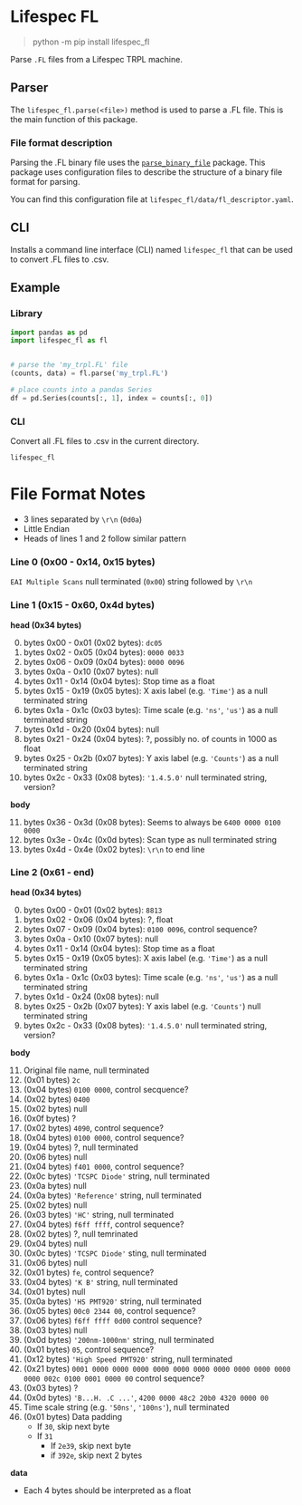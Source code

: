 # Lifespec FL

> python -m pip install lifespec_fl

Parse `.FL` files from a Lifespec TRPL machine.

## Parser
The `lifespec_fl.parse(<file>)` method is used to parse a .FL file.
This is the main function of this package.

### File format description
Parsing the .FL binary file uses the [`parse_binary_file`](https://pypi.org/project/parse-binary-file/) package. This package uses configuration files to describe the structure of a binary file format for parsing.

You can find this configuration file at `lifespec_fl/data/fl_descriptor.yaml`.

## CLI
Installs a command line interface (CLI) named `lifespec_fl` that can be used to
convert .FL files to .csv.

## Example

### Library
```python
import pandas as pd
import lifespec_fl as fl


# parse the 'my_trpl.FL' file
(counts, data) = fl.parse('my_trpl.FL')

# place counts into a pandas Series
df = pd.Series(counts[:, 1], index = counts[:, 0])
```

### CLI
Convert all .FL files to .csv in the current directory.
```bash
lifespec_fl
```

# File Format Notes
+ 3 lines separated by `\r\n` (`0d0a`)
+ Little Endian
+ Heads of lines 1 and 2 follow similar pattern

### Line 0 (0x00 - 0x14, 0x15 bytes)
`EAI Multiple Scans` null terminated (`0x00`) string followed by `\r\n`

### Line 1 (0x15 - 0x60, 0x4d bytes)
**head (0x34 bytes)**

0. bytes 0x00 - 0x01 (0x02 bytes): `dc05`
1. bytes 0x02 - 0x05 (0x04 bytes): `0000 0033`
2. bytes 0x06 - 0x09 (0x04 bytes): `0000 0096`
3. bytes 0x0a - 0x10 (0x07 bytes): null
4. bytes 0x11 - 0x14 (0x04 bytes): Stop time as a float
5. bytes 0x15 - 0x19 (0x05 bytes): X axis label (e.g. `'Time'`) as a null terminated string
6. bytes 0x1a - 0x1c (0x03 bytes): Time scale (e.g. `'ns'`, `'us'`) as a null terminated string
7. bytes 0x1d - 0x20 (0x04 bytes): null
8. bytes 0x21 - 0x24 (0x04 bytes): ?, possibly no. of counts in 1000 as float
9. bytes 0x25 - 0x2b (0x07 bytes): Y axis label (e.g. `'Counts'`) as a null terminated string
10. bytes 0x2c - 0x33 (0x08 bytes): `'1.4.5.0'` null terminated string, version?

**body**

11. bytes 0x36 - 0x3d (0x08 bytes): Seems to always be `6400 0000 0100 0000`
12. bytes 0x3e - 0x4c (0x0d bytes): Scan type as null terminated string
13. bytes 0x4d - 0x4e (0x02 bytes): `\r\n` to end line

### Line 2 (0x61 - end)
**head (0x34 bytes)**

0. bytes 0x00 - 0x01 (0x02 bytes): `8813`
1. bytes 0x02 - 0x06 (0x04 bytes): ?, float
2. bytes 0x07 - 0x09 (0x04 bytes): `0100 0096`, control sequence?
3. bytes 0x0a - 0x10 (0x07 bytes): null
4. bytes 0x11 - 0x14 (0x04 bytes): Stop time as a float
5. bytes 0x15 - 0x19 (0x05 bytes): X axis label (e.g. `'Time'`) as a null terminated string
6. bytes 0x1a - 0x1c (0x03 bytes): Time scale (e.g. `'ns'`, `'us'`) as a null terminated string
7. bytes 0x1d - 0x24 (0x08 bytes): null
9. bytes 0x25 - 0x2b (0x07 bytes): Y axis label (e.g. `'Counts'`) null terminated string
10. bytes 0x2c - 0x33 (0x08 bytes): `'1.4.5.0'` null terminated string, version?

**body**

11. Original file name, null terminated
12. (0x01 bytes) `2c`
13. (0x04 bytes) `0100 0000`, control secquence? 
14. (0x02 bytes) `0400`
15. (0x02 bytes) null
16. (0x0f bytes) ?
17. (0x02 bytes) `4090`, control sequence?
18. (0x04 bytes) `0100 0000`, control sequence?
19. (0x04 bytes) ?, null terminated
20. (0x06 bytes) null
21. (0x04 bytes) `f401 0000`, control sequence?
22. (0x0c bytes) `'TCSPC Diode'` string, null terminated
23. (0x0a bytes) null
24. (0x0a bytes) `'Reference'` string, null terminated
25. (0x02 bytes) null
26. (0x03 bytes) `'HC'` string, null terminated
27. (0x04 bytes) `f6ff ffff`, control sequence?
28. (0x02 bytes)  ?, null temrinated
29. (0x04 bytes) null
30. (0x0c bytes) `'TCSPC Diode'` sting, null terminated
31. (0x06 bytes) null
32. (0x01 bytes) `fe`, control sequence?
33. (0x04 bytes) `'K B'` string, null terminated
34. (0x01 bytes) null
35. (0x0a bytes) `'HS PMT920'` string, null terminated
36. (0x05 bytes) `00c0 2344 00`, control sequence?
37. (0x06 bytes) `f6ff ffff 0d00` control sequence?
38. (0x03 bytes) null
39. (0x0d bytes) `'200nm-1000nm'` string, null terminated
40. (0x01 bytes) `05`, control sequence?
41. (0x12 bytes) `'High Speed PMT920'` string, null terminated
42. (0x21 bytes) `0001 0000 0000 0000 0000 0000 0000 0000 0000 0000 0000 0000 002c 0100 0001 0000 00` control sequence?
43. (0x03 bytes) ?
44. (0x0d bytes) `'B...H. .C ...'`, `4200 0000 48c2 20b0 4320 0000 00`
45. Time scale string (e.g. `'50ns'`, `'100ns'`), null terminated
46. (0x01 bytes) Data padding
    + If `30`, skip next byte
    + If `31`
        + If `2e39`, skip next byte
        + if `392e`, skip next 2 bytes

**data**
+ Each 4 bytes should be interpreted as a float
